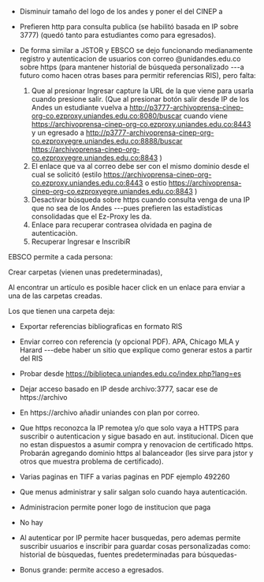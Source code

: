 
* Disminuir tamaño del logo de los andes y poner el del CINEP a 
* Prefieren http para consulta publica (se habilitó basada en IP sobre 3777) (quedó tanto para estudiantes como para egresados).

* De forma similar a JSTOR y EBSCO se dejo funcionando medianamente registro y autenticacion de usuarios con correo @unidandes.edu.co sobre https (para mantener historial de búsqueda personalizado ---a futuro como hacen otras bases para permitir referencias RIS), pero falta:

  1. Que al presionar Ingresar capture la URL de la que viene para usarla cuando presione salir. (Que al presionar botón salir desde IP de los Andes un estudiante vuelva a http://p3777-archivoprensa-cinep-org-co.ezproxy.uniandes.edu.co:8080/buscar cuando viene https://archivoprensa-cinep-org-co.ezproxy.uniandes.edu.co:8443 y un egresado a http://p3777-archivoprensa-cinep-org-co.ezproxyegre.uniandes.edu.co:8888/buscar  https://archivoprensa-cinep-org-co.ezproxyegre.uniandes.edu.co:8843 )
  2. El enlace que va al correo debe ser con el mismo dominio desde el cual se solicitó (estilo https://archivoprensa-cinep-org-co.ezproxy.uniandes.edu.co:8443 o estio https://archivoprensa-cinep-org-co.ezproxyegre.uniandes.edu.co:8843 )
  3. Desactivar búsqueda sobre https cuando consulta venga de una IP que no sea de los Andes ---pues prefieren las estadísticas consolidadas que el Ez-Proxy les da.
  4. Enlace para recuperar contrasea olvidada en pagina de autenticaciòn.
  5. Recuperar Ingresar e InscribiR

EBSCO permite a cada persona:

Crear carpetas (vienen unas predeterminadas),

Al encontrar un artículo es posible hacer click en un enlace para 
enviar a una de las carpetas creadas.

Los que tienen una carpeta deja:

* Exportar referencias bibliograficas en formato RIS
* Enviar correo con referencia (y opcional PDF). APA, Chicago MLA y Harard ---debe haber un sitio que explique como generar estos a partir del RIS



* Probar desde https://biblioteca.uniandes.edu.co/index.php?lang=es
* Dejar acceso basado en IP desde archivo:3777, sacar ese de https://archivo
* En https://archivo añadir uniandes con plan por correo.   
* Que https reconozca la IP remotea y/o que solo vaya a HTTPS para suscribir o autenticacion y sigue basado en aut. institucional.
  Dicen que no estan dispuestos a asumir compra y renovacion de certificado https.   Probarán agregando dominio https al
  balanceador (les sirve para jstor y otros que muestra problema de certificado).
* Varias paginas en TIFF a varias paginas en PDF ejemplo 492260
* Que menus administrar y salir salgan solo cuando haya autenticación.

* Administracion permite poner logo de institucion que paga
* No hay 

* Al autenticar por IP permite hacer busquedas, pero ademas permite suscribir usuarios e inscribir para guardar cosas personalizadas como: historial de bùsquedas, fuentes predeterminadas para búsquedas-
* Bonus grande: permite acceso a egresados.



